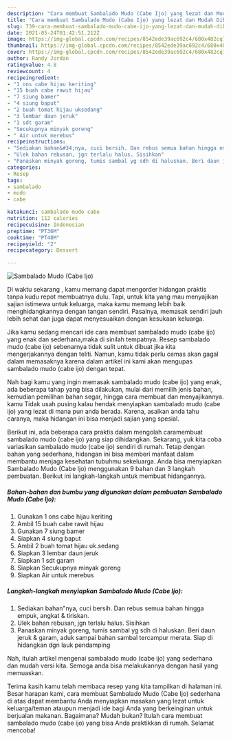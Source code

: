 ```yaml
---
description: "Cara membuat Sambalado Mudo (Cabe Ijo) yang lezat dan Mudah Dibuat"
title: "Cara membuat Sambalado Mudo (Cabe Ijo) yang lezat dan Mudah Dibuat"
slug: 739-cara-membuat-sambalado-mudo-cabe-ijo-yang-lezat-dan-mudah-dibuat
date: 2021-05-24T01:42:51.212Z
image: https://img-global.cpcdn.com/recipes/8542ede39ac692c4/680x482cq70/sambalado-mudo-cabe-ijo-foto-resep-utama.jpg
thumbnail: https://img-global.cpcdn.com/recipes/8542ede39ac692c4/680x482cq70/sambalado-mudo-cabe-ijo-foto-resep-utama.jpg
cover: https://img-global.cpcdn.com/recipes/8542ede39ac692c4/680x482cq70/sambalado-mudo-cabe-ijo-foto-resep-utama.jpg
author: Randy Jordan
ratingvalue: 4.8
reviewcount: 4
recipeingredient:
- "1 ons cabe hijau keriting"
- "15 buah cabe rawit hijau"
- "7 siung bamer"
- "4 siung baput"
- "2 buah tomat hijau uksedang"
- "3 lembar daun jeruk"
- "1 sdt garam"
- "Secukupnya minyak goreng"
- " Air untuk merebus"
recipeinstructions:
- "Sediakan bahan&#34;nya, cuci bersih. Dan rebus semua bahan hingga empuk, angkat &amp; tiriskan."
- "Ulek bahan rebusan, jgn terlalu halus. Sisihkan"
- "Panaskan minyak goreng, tumis sambal yg sdh di haluskan. Beri daun jeruk &amp; garam, aduk sampai bahan sambal tercampur merata. Siap di hidangkan dgn lauk pendamping"
categories:
- Resep
tags:
- sambalado
- mudo
- cabe

katakunci: sambalado mudo cabe 
nutrition: 112 calories
recipecuisine: Indonesian
preptime: "PT36M"
cooktime: "PT48M"
recipeyield: "2"
recipecategory: Dessert

---
```



![Sambalado Mudo (Cabe Ijo)](https://img-global.cpcdn.com/recipes/8542ede39ac692c4/680x482cq70/sambalado-mudo-cabe-ijo-foto-resep-utama.jpg)

Di waktu  sekarang , kamu memang dapat mengorder hidangan praktis tanpa kudu repot membuatnya dulu. Tapi, untuk kita yang mau menyajikan sajian istimewa untuk keluarga, maka kamu memang lebih baik menghidangkannya dengan tangan sendiri. Pasalnya, memasak sendiri jauh lebih sehat dan juga dapat menyesuaikan dengan kesukaan keluarga.

Jika kamu sedang mencari ide cara membuat sambalado mudo (cabe ijo) yang enak dan sederhana,maka di sinilah tempatnya. Resep sambalado mudo (cabe ijo)  sebenarnya tidak sulit untuk dibuat jika kita mengerjakannya dengan teliti. Namun, kamu tidak perlu cemas akan gagal dalam memasaknya 
karena dalam artikel ini kami akan mengupas sambalado mudo (cabe ijo) dengan tepat.  



Nah bagi kamu yang ingin memasak sambalado mudo (cabe ijo) yang enak, ada beberapa tahap yang bisa dilakukan, mulai dari memilih jenis bahan, kemudian pemilihan bahan segar, hingga cara membuat dan menyajikannya. kamu Tidak usah pusing kalau hendak menyiapkan sambalado mudo (cabe ijo) yang lezat di mana pun anda berada. Karena, asalkan anda  tahu caranya, maka hidangan ini bisa menjadi sajian yang spesial.

Berikut ini, ada beberapa cara praktis  dalam mengolah caramembuat sambalado mudo (cabe ijo) yang siap dihidangkan. Sekarang, yuk kita coba variasikan sambalado mudo (cabe ijo) sendiri di rumah. Tetap dengan bahan yang sederhana, hidangan ini bisa memberi manfaat dalam membantu menjaga kesehatan tubuhmu sekeluarga. Anda bisa menyiapkan Sambalado Mudo (Cabe Ijo) menggunakan 9 bahan dan 3 langkah pembuatan. Berikut ini langkah-langkah untuk membuat hidangannya.

<!--inarticleads1-->

##### Bahan-bahan dan bumbu yang digunakan dalam pembuatan Sambalado Mudo (Cabe Ijo):

1. Gunakan 1 ons cabe hijau keriting
1. Ambil 15 buah cabe rawit hijau
1. Gunakan 7 siung bamer
1. Siapkan 4 siung baput
1. Ambil 2 buah tomat hijau uk.sedang
1. Siapkan 3 lembar daun jeruk
1. Siapkan 1 sdt garam
1. Siapkan Secukupnya minyak goreng
1. Siapkan  Air untuk merebus




<!--inarticleads2-->

##### Langkah-langkah menyiapkan Sambalado Mudo (Cabe Ijo):

1. Sediakan bahan&#34;nya, cuci bersih. Dan rebus semua bahan hingga empuk, angkat &amp; tiriskan.
1. Ulek bahan rebusan, jgn terlalu halus. Sisihkan
1. Panaskan minyak goreng, tumis sambal yg sdh di haluskan. Beri daun jeruk &amp; garam, aduk sampai bahan sambal tercampur merata. Siap di hidangkan dgn lauk pendamping




Nah, itulah artikel mengenai  sambalado mudo (cabe ijo)  yang sederhana dan mudah versi kita. Semoga anda bisa melakukannya dengan hasil yang memuaskan. 

Terima kasih kamu telah membaca resep yang kita tampilkan di halaman ini. Besar harapan kami, cara membuat  Sambalado Mudo (Cabe Ijo) sederhana di atas dapat membantu Anda menyiapkan masakan yang lezat untuk keluarga/teman ataupun menjadi ide bagi Anda yang berkeinginan untuk berjualan makanan. Bagaimana? Mudah bukan? Itulah cara membuat sambalado mudo (cabe ijo) yang bisa Anda praktikkan di rumah. Selamat mencoba!

